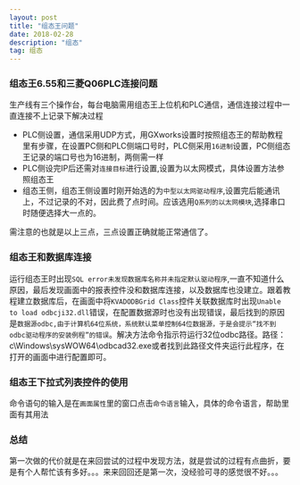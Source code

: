 ```yaml
---
layout: post
title: "组态王问题"
date: 2018-02-28
description: "组态"
tag: 组态
---
```

### 组态王6.55和三菱Q06PLC连接问题 
生产线有三个操作台，每台电脑需用组态王上位机和PLC通信，通信连接过程中一直连接不上记录下解决过程

- PLC侧设置，通信采用UDP方式，用GXworks设置时按照组态王的帮助教程里有步骤，在设置PC侧和PLC侧端口号时，PLC侧采用`16进制`设置，PC侧组态王记录的端口号也为16进制，两侧需一样
- PLC侧设完IP后还需对`连接目标`进行设置,设置为以太网模式，具体设置方法参照组态王
- 组态王侧，组态王侧设置时刚开始选的为`中型以太网驱动程序`,设置完后能通讯上，不过记录的不对，因此费了点时间。应该选用`Q系列的以太网模块`,选择串口时随便选择大一点的。

需注意的也就是以上三点，三点设置正确就能正常通信了。
### 组态王和数据库连接
运行组态王时出现`SQL error未发现数据库名称并未指定默认驱动程序`,一直不知道什么原因，最后发现画面中的报表控件没和数据库连接，以及数据库也没建立。跟着教程建立数据库后，在画面中将`KVADODBGrid Class`控件关联数据库时出现`Unable to load odbcji32.dll`错误，在配置数据源时也没有出现错误，最后找到的原因是`数据源odbc,由于计算机64位系统，系统默认菜单控制64位数据源，于是会提示“找不到odbc驱动程序的安装例程”的错误`。解决方法命令指示符运行32位odbc路径。路径：c\Windows\sysWOW64\odbcad32.exe或者找到此路径文件夹运行此程序，在打开的画面中进行配置即可。
### 组态王下拉式列表控件的使用
命令语句的输入是在`画面属性`里的窗口点击`命令语言`输入，具体的命令语言，帮助里面有其用法
### 总结
第一次做的代价就是在来回尝试的过程中发现方法，就是尝试的过程有点曲折，要是有个人帮忙该有多好。。。来来回回还是第一次，没经验可寻的感觉很不好。。。